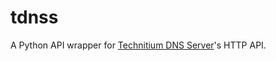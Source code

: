# tdnss

A Python API wrapper for [Technitium DNS Server](https://github.com/TechnitiumSoftware/DnsServer)'s HTTP API.
